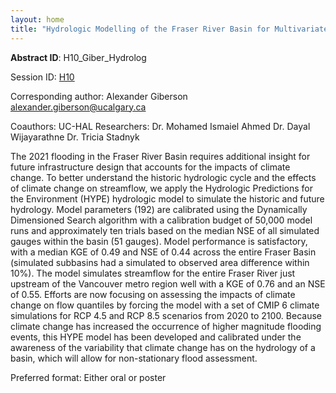 ```yaml
---
layout: home
title: "Hydrologic Modelling of the Fraser River Basin for Multivariate Climate Impact Assessment"
---
```



**Abstract ID**: H10_Giber_Hydrolog

Session ID: [H10](.)

Corresponding author: Alexander Giberson <a href="mailto:alexander.giberson@ucalgary.ca">alexander.giberson@ucalgary.ca</a>

Coauthors: UC-HAL Researchers:
 Dr. Mohamed Ismaiel Ahmed
 Dr. Dayal Wijayarathne
 Dr. Tricia Stadnyk 

The 2021 flooding in the Fraser River Basin requires additional insight for future infrastructure design that accounts for the impacts of climate change. To better understand the historic hydrologic cycle and the effects of climate change on streamflow, we apply the Hydrologic Predictions for the Environment (HYPE) hydrologic model to simulate the historic and future hydrology. Model parameters (192) are calibrated using the Dynamically Dimensioned Search algorithm with a calibration budget of 50,000 model runs and approximately ten trials based on the median NSE of all simulated gauges within the basin (51 gauges). Model performance is satisfactory, with a median KGE of 0.49 and NSE of 0.44 across the entire Fraser Basin (simulated subbasins had a simulated to observed area difference within 10%). The model simulates streamflow for the entire Fraser River just upstream of the Vancouver metro region well with a KGE of 0.76 and an NSE of 0.55. Efforts are now focusing on assessing the impacts of climate change on flow quantiles by forcing the model with a set of CMIP 6 climate simulations for RCP 4.5 and RCP 8.5 scenarios from 2020 to 2100. Because climate change has increased the occurrence of higher magnitude flooding events, this HYPE model has been developed and calibrated under the awareness of the variability that climate change has on the hydrology of a basin, which will allow for non-stationary flood assessment.

Preferred format: Either oral or poster
